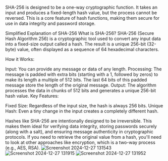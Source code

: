 SHA-256 is designed to be a one-way cryptographic function.
It takes an input and produces a fixed-length hash value, but the process cannot be reversed.
This is a core feature of hash functions, making them secure for use in data integrity and password storage.

Simplified Explanation of SHA-256
What is SHA-256?
SHA-256 (Secure Hash Algorithm 256) is a cryptographic tool used to convert any input data into a fixed-size output called a hash. The result is a unique 256-bit (32-byte) value, often displayed as a sequence of 64 hexadecimal characters.

How it Works:

Input: You can provide any message or data of any length.
Processing:
The message is padded with extra bits (starting with a 1, followed by zeros) to make its length a multiple of 512 bits.
The last 64 bits of this padded message store the length of the original message.
Output: The algorithm processes the data in chunks of 512 bits and generates a unique 256-bit hash value.
Key Features:

Fixed Size: Regardless of the input size, the hash is always 256 bits.
Unique Hash: Even a tiny change in the input creates a completely different hash.

Hashes like SHA-256 are intentionally designed to be irreversible. This makes them ideal for verifying data integrity, storing passwords securely (along with a salt), and ensuring message authenticity in cryptographic protocols. If you need to retrieve the original value from a hash, you'll need to look at other approaches like encryption, which is a two-way process (e.g., AES, RSA).
![Screenshot 2024-12-27 131543](https://github.com/user-attachments/assets/295768f4-24f5-4343-8754-099acd55714c)
![Screenshot 2024-12-27 131915](https://github.com/user-attachments/assets/4605c7be-0dbb-40a6-b0ca-922f0daf510d)
![Screenshot 2024-12-27 131952](https://github.com/user-attachments/assets/e1a7ab52-0846-4985-aae8-4b6f06cf40af)
